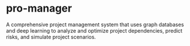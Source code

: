 # pro-manager
A comprehensive project management system that uses graph databases and deep learning to analyze and optimize project dependencies, predict risks, and simulate project scenarios.
